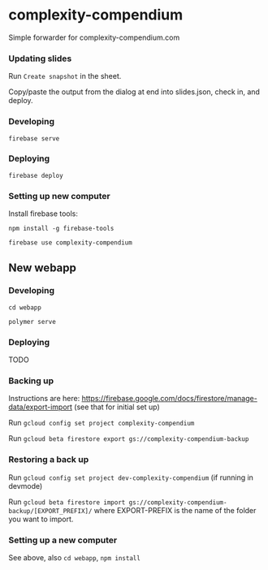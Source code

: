 # complexity-compendium
Simple forwarder for complexity-compendium.com

### Updating slides

Run `Create snapshot` in the sheet.

Copy/paste the output from the dialog at end into slides.json, check in, and deploy.

### Developing

`firebase serve`

### Deploying

`firebase deploy`


### Setting up new computer

Install firebase tools: 

`npm install -g firebase-tools`

`firebase use complexity-compendium`


## New webapp

### Developing

`cd webapp`

`polymer serve`

### Deploying

TODO


### Backing up

Instructions are here: https://firebase.google.com/docs/firestore/manage-data/export-import (see that for initial set up)

Run `gcloud config set project complexity-compendium`

Run `gcloud beta firestore export gs://complexity-compendium-backup`


### Restoring a back up

Run `gcloud config set project dev-complexity-compendium` (if running in devmode)

Run `gcloud beta firestore import gs://complexity-compendium-backup/[EXPORT_PREFIX]/` where EXPORT-PREFIX is the name of the folder you want to import.

### Setting up a new computer

See above, also `cd webapp`, `npm install`

